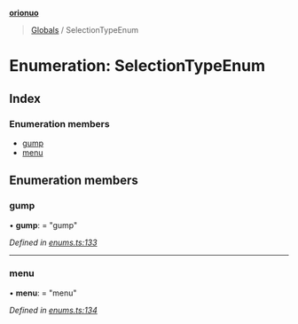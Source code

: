 **[orionuo](../README.md)**

> [Globals](../globals.md) / SelectionTypeEnum

# Enumeration: SelectionTypeEnum

## Index

### Enumeration members

* [gump](selectiontypeenum.md#gump)
* [menu](selectiontypeenum.md#menu)

## Enumeration members

### gump

•  **gump**:  = "gump"

*Defined in [enums.ts:133](https://github.com/msviha/orionuo/blob/b5379e7/src/enums.ts#L133)*

___

### menu

•  **menu**:  = "menu"

*Defined in [enums.ts:134](https://github.com/msviha/orionuo/blob/b5379e7/src/enums.ts#L134)*
